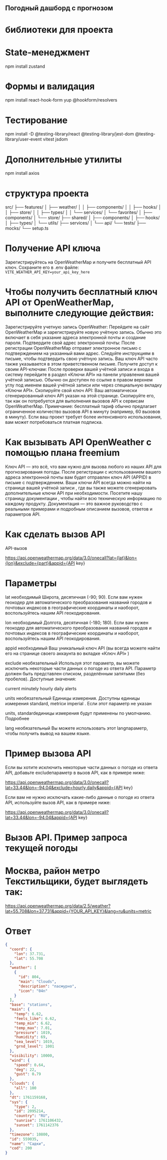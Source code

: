 ##  Погодный дашборд с прогнозом

# библиотеки для проекта
# State-менеджмент
npm install zustand

# Формы и валидация
npm install react-hook-form yup @hookform/resolvers

# Тестирование
npm install -D @testing-library/react @testing-library/jest-dom @testing-library/user-event vitest jsdom

# Дополнительные утилиты
npm install axios

# структура проекта

src/
├── features/
│   ├── weather/
│   │   ├── components/
│   │   ├── hooks/
│   │   ├── store/
│   │   ├── types/
│   │   └── services/
│   └── favorites/
│       ├── components/
│       └── store/
├── shared/
│   ├── components/
│   ├── hooks/
│   ├── types/
│   └── utils/
├── services/
│   └── api/
└── tests/
    ├── mocks/
    └── setup.ts


# Получение API ключа
Зарегистрируйтесь на OpenWeatherMap и получите бесплатный API ключ. Сохраните его в .env файле:
```VITE_WEATHER_API_KEY=your_api_key_here```

# Чтобы получить бесплатный ключ API от OpenWeatherMap, выполните следующие действия:
Зарегистрируйте учетную запись OpenWeather: Перейдите на сайт OpenWeatherMap и зарегистрируйте новую учётную запись. Обычно это включает в себя указание адреса электронной почты и создание пароля.
Подтвердите свой адрес электронной почты: После регистрации OpenWeatherMap отправит электронное письмо с подтверждением на указанный вами адрес. Следуйте инструкциям в письме, чтобы подтвердить свою учётную запись. Ваш ключ API часто также указывается в этом приветственном письме.
Получите доступ к своим API-ключам: После проверки вашей учётной записи и входа в систему перейдите в раздел «Ключи API» на панели управления вашей учётной записью. Обычно он доступен по ссылке в правом верхнем углу под именем вашей учётной записи или через специальную вкладку «Ключи API».
Скопируйте свой ключ API: Ваш автоматически сгенерированный ключ API указан на этой странице. Скопируйте его, так как он потребуется для выполнения вызовов API к сервисам OpenWeatherMap.
Примечание: бесплатный тариф обычно предлагает ограниченное количество вызовов API в минуту (например, 60 вызовов в минуту). Если ваш проект требует более интенсивного использования, вам может потребоваться платная подписка.

# Как вызывать API OpenWeather с помощью плана freemium
Ключ API — это всё, что вам нужно для вызова любого из наших API для прогнозирования погоды. После регистрации с использованием вашего адреса электронной почты вам будет отправлен ключ API (APPID) в письме с подтверждением. Ваши ключи API всегда можно найти на странице вашей учётной записи , где вы также можете сгенерировать дополнительные ключи API при необходимости. Посетите нашу страницу документации , чтобы найти всю техническую информацию по каждому продукту. Документация — это важное руководство с реальными примерами и подробным описанием вызовов, ответов и параметров API.

# Как сделать вызов API
API-вызов

https://api.openweathermap.org/data/3.0/onecall?lat={lat}&lon={lon}&exclude={part}&appid={API key}

# Параметры
lat	необходимый	Широта, десятичная (-90; 90). Если вам нужен геокодер для автоматического преобразования названий городов и почтовых индексов в географические координаты и наоборот, воспользуйтесь нашим API геокодирования.

lon	необходимый	Долгота, десятичная (-180; 180). Если вам нужен геокодер для автоматического преобразования названий городов и почтовых индексов в географические координаты и наоборот, воспользуйтесь нашим API геокодирования.

appid	необходимый	Ваш уникальный ключ API (вы всегда можете найти его на странице своего аккаунта во вкладке «Ключ API» )

exclude	необязательный	Используя этот параметр, вы можете исключить некоторые части данных о погоде из ответа API. Параметр должен быть представлен списком, разделённым запятыми (без пробелов).
Доступные значения:

current
minutely
hourly
daily
alerts

units	необязательный	Единицы измерения. Доступны единицы измерения standard, metricи imperial . Если этот параметр не указан

units, standardединицы измерения будут применены по умолчанию. Подробнее

lang	необязательный	Вы можете использовать этот langпараметр, чтобы получить вывод на вашем языке.

# Пример вызова API

Если вы хотите исключить некоторые части данных о погоде из ответа API, добавьте excludeпараметр в вызов API, как в примере ниже:

https://api.openweathermap.org/data/3.0/onecall?lat=33.44&lon=-94.04&exclude=hourly,daily&appid={API key}

Если вам не нужно исключать какие-либо данные о погоде из ответа API, используйте вызов API, как в примере ниже:

https://api.openweathermap.org/data/3.0/onecall?lat=33.44&lon=-94.04&appid={API key}

# Вызов API. Пример запроса текущей погоды
# Москва, район метро Текстильщики, будет выглядеть так:
https://api.openweathermap.org/data/2.5/weather?lat=55.708&lon=37.731&appid={YOUR_API_KEY}&lang=ru&units=metric

# Ответ
```json
{
  "coord": {
    "lon": 37.731,
    "lat": 55.708
  },
  "weather": [
    {
      "id": 804,
      "main": "Clouds",
      "description": "пасмурно",
      "icon": "04n"
    }
  ],
  "base": "stations",
  "main": {
    "temp": 6.62,
    "feels_like": 6.62,
    "temp_min": 6.62,
    "temp_max": 7.01,
    "pressure": 1019,
    "humidity": 69,
    "sea_level": 1019,
    "grnd_level": 1001
  },
  "visibility": 10000,
  "wind": {
    "speed": 0.64,
    "deg": 22,
    "gust": 0.79
  },
  "clouds": {
    "all": 100
  },
  "dt": 1761159168,
  "sys": {
    "type": 2,
    "id": 2095214,
    "country": "RU",
    "sunrise": 1761106432,
    "sunset": 1761142376
  },
  "timezone": 10800,
  "id": 559035,
  "name": "Садки",
  "cod": 200
}
```
